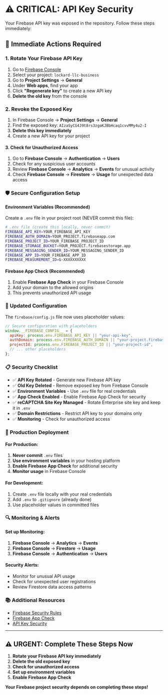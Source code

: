 # ⚠️ **CRITICAL: API Key Security**

Your Firebase API key was exposed in the repository. Follow these steps immediately:

## 🚨 **Immediate Actions Required**

### **1. Rotate Your Firebase API Key**

1. Go to [Firebase Console](https://console.firebase.google.com/)
2. Select your project: `lockard-llc-business`
3. Go to **Project Settings** → **General**
4. Under **Web apps**, find your app
5. Click **"Regenerate key"** to create a new API key
6. **Delete the old key** from the console

### **2. Revoke the Exposed Key**

1. In Firebase Console → **Project Settings** → **General**
2. Find the exposed key: `AIzaSyCG4J9t8rs3zgoKJBbHcaq1cvvMMy4u2-I`
3. **Delete this key immediately**
4. Create a new API key for your project

#### **3. Check for Unauthorized Access**

1. Go to **Firebase Console** → **Authentication** → **Users**
2. Check for any suspicious user accounts
3. Review **Firebase Console** → **Analytics** → **Events** for unusual activity
4. Check **Firebase Console** → **Firestore** → **Usage** for unexpected data access

### 🛡️ **Secure Configuration Setup**

#### **Environment Variables (Recommended)**

Create a `.env` file in your project root (NEVER commit this file):

```bash
# .env file (create this locally, never commit)
FIREBASE_API_KEY=YOUR_FIREBASE_API_KEY
FIREBASE_AUTH_DOMAIN=YOUR_PROJECT.firebaseapp.com
FIREBASE_PROJECT_ID=YOUR_FIREBASE_PROJECT_ID
FIREBASE_STORAGE_BUCKET=YOUR_PROJECT.firebasestorage.app
FIREBASE_MESSAGING_SENDER_ID=YOUR_MESSAGING_SENDER_ID
FIREBASE_APP_ID=YOUR_FIREBASE_APP_ID
FIREBASE_MEASUREMENT_ID=G-XXXXXXXXXX
```

#### **Firebase App Check (Recommended)**

1. Enable **Firebase App Check** in your Firebase Console
2. Add your domain to the allowed origins
3. This prevents unauthorized API usage

### 🔧 **Updated Configuration**

The `firebase/config.js` file now uses placeholder values:

```javascript
// Secure configuration with placeholders
window.__FIREBASE_CONFIG__ = {
  apiKey: process.env.FIREBASE_API_KEY || "your-api-key",
  authDomain: process.env.FIREBASE_AUTH_DOMAIN || "your-project.firebaseapp.com",
  projectId: process.env.FIREBASE_PROJECT_ID || "your-project-id",
  // ... other placeholders
};
```

### 📋 **Security Checklist**

- ✅ **API Key Rotated** - Generate new Firebase API key
- ✅ **Old Key Deleted** - Remove exposed key from Firebase Console
- ✅ **Environment Variables** - Use `.env` file for real credentials
- ✅ **App Check Enabled** - Enable Firebase App Check for security
- ✅ **reCAPTCHA Site Key Managed** - Rotate Enterprise site key and keep it in `.env`
- ✅ **Domain Restrictions** - Restrict API key to your domains only
- ✅ **Monitoring** - Check for unauthorized access

### 🚀 **Production Deployment**

#### **For Production:**

1. **Never commit** `.env` files
2. **Use environment variables** in your hosting platform
3. **Enable Firebase App Check** for additional security
4. **Monitor usage** in Firebase Console

#### **For Development:**

1. Create `.env` file locally with your real credentials
2. Add `.env` to `.gitignore` (already done)
3. Use placeholder values in committed files

### 🔍 **Monitoring & Alerts**

#### **Set up Monitoring:**

1. **Firebase Console** → **Analytics** → **Events**
2. **Firebase Console** → **Firestore** → **Usage**
3. **Firebase Console** → **Authentication** → **Users**

#### **Security Alerts:**

- Monitor for unusual API usage
- Check for unexpected user registrations
- Review Firestore data access patterns

### 📚 **Additional Resources**

- [Firebase Security Rules](https://firebase.google.com/docs/rules)
- [Firebase App Check](https://firebase.google.com/docs/app-check)
- [API Key Security](https://firebase.google.com/docs/projects/api-keys)

---

## ⚠️ **URGENT: Complete These Steps Now**

1. **Rotate your Firebase API key immediately**
2. **Delete the old exposed key**
3. **Check for unauthorized access**
4. **Set up environment variables**
5. **Enable Firebase App Check**

**Your Firebase project security depends on completing these steps!**
